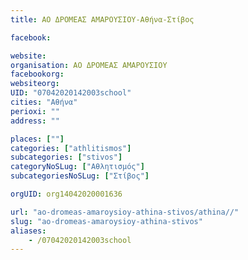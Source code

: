 ```yaml
---
title: ΑΟ ΔΡΟΜΕΑΣ ΑΜΑΡΟΥΣΙΟΥ-Αθήνα-Στίβος

facebook:

website:
organisation: ΑΟ ΔΡΟΜΕΑΣ ΑΜΑΡΟΥΣΙΟΥ
facebookorg:
websiteorg:
UID: "07042020142003school"
cities: "Αθήνα"
perioxi: ""
address: ""

places: [""]
categories: ["athlitismos"]
subcategories: ["stivos"]
categoryNoSLug: ["Αθλητισμός"]
subcategoriesNoSLug: ["Στίβος"]

orgUID: org14042020001636

url: "ao-dromeas-amaroysioy-athina-stivos/athina//"
slug: "ao-dromeas-amaroysioy-athina-stivos"
aliases:
    - /07042020142003school
---
```





